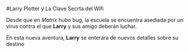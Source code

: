 #Larry Plotter y La Clave Secrta del Wifi

Desde que en *Matrix* hubo bug, la escuela se encuentra asediada por un virus contra el que **Larry** y sus amigo deberán luchar.

En esta nueva aventura, **Larry** se enterara de nuevos detalles sobre su destino
